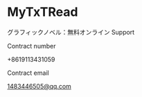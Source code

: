 # MyTxTRead

グラフィックノベル：無料オンライン  Support




Contract number

+8619113431059

Contract email

1483446505@qq.com
